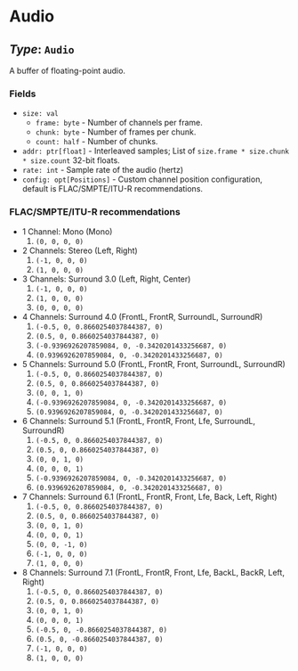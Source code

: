# Audio

## *Type*: `Audio`

A buffer of floating-point audio.

### Fields

 - `size: val`
   - `frame: byte` - Number of channels per frame.
   - `chunk: byte` - Number of frames per chunk.
   - `count: half` - Number of chunks.
 - `addr: ptr[float]` - Interleaved samples; List of
   `size.frame * size.chunk * size.count` 32-bit floats.
 - `rate: int` - Sample rate of the audio (hertz)
 - `config: opt[Positions]` - Custom channel position configuration, default is
   FLAC/SMPTE/ITU-R recommendations.

### FLAC/SMPTE/ITU-R recommendations

 - 1 Channel: Mono (Mono)
   1. `(0, 0, 0, 0)`
 - 2 Channels: Stereo (Left, Right)
   1. `(-1, 0, 0, 0)`
   2. `(1, 0, 0, 0)`
 - 3 Channels: Surround 3.0 (Left, Right, Center)
   1. `(-1, 0, 0, 0)`
   2. `(1, 0, 0, 0)`
   3. `(0, 0, 0, 0)`
 - 4 Channels: Surround 4.0 (FrontL, FrontR, SurroundL, SurroundR)
   1. `(-0.5, 0, 0.8660254037844387, 0)`
   2. `(0.5, 0, 0.8660254037844387, 0)`
   4. `(-0.9396926207859084, 0, -0.3420201433256687, 0)`
   5. `(0.9396926207859084, 0, -0.3420201433256687, 0)`
 - 5 Channels: Surround 5.0 (FrontL, FrontR, Front, SurroundL, SurroundR)
   1. `(-0.5, 0, 0.8660254037844387, 0)`
   2. `(0.5, 0, 0.8660254037844387, 0)`
   3. `(0, 0, 1, 0)`
   4. `(-0.9396926207859084, 0, -0.3420201433256687, 0)`
   5. `(0.9396926207859084, 0, -0.3420201433256687, 0)`
 - 6 Channels: Surround 5.1 (FrontL, FrontR, Front, Lfe, SurroundL, SurroundR)
   1. `(-0.5, 0, 0.8660254037844387, 0)`
   2. `(0.5, 0, 0.8660254037844387, 0)`
   3. `(0, 0, 1, 0)`
   4. `(0, 0, 0, 1)`
   5. `(-0.9396926207859084, 0, -0.3420201433256687, 0)`
   6. `(0.9396926207859084, 0, -0.3420201433256687, 0)`
 - 7 Channels: Surround 6.1 (FrontL, FrontR, Front, Lfe, Back, Left, Right)
   1. `(-0.5, 0, 0.8660254037844387, 0)`
   2. `(0.5, 0, 0.8660254037844387, 0)`
   3. `(0, 0, 1, 0)`
   4. `(0, 0, 0, 1)`
   5. `(0, 0, -1, 0)`
   6. `(-1, 0, 0, 0)`
   7. `(1, 0, 0, 0)`
 - 8 Channels: Surround 7.1 (FrontL, FrontR, Front, Lfe, BackL, BackR, Left, Right)
   1. `(-0.5, 0, 0.8660254037844387, 0)`
   2. `(0.5, 0, 0.8660254037844387, 0)`
   3. `(0, 0, 1, 0)`
   4. `(0, 0, 0, 1)`
   5. `(-0.5, 0, -0.8660254037844387, 0)`
   6. `(0.5, 0, -0.8660254037844387, 0)`
   7. `(-1, 0, 0, 0)`
   8. `(1, 0, 0, 0)`
